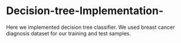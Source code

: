 # Decision-tree-Implementation-
Here we implemented decision tree classifier. We used breast cancer diagnosis dataset for our training and test samples. 
